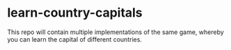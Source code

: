 # learn-country-capitals

This repo will contain multiple implementations of the same game, whereby you can learn the capital of different countries.